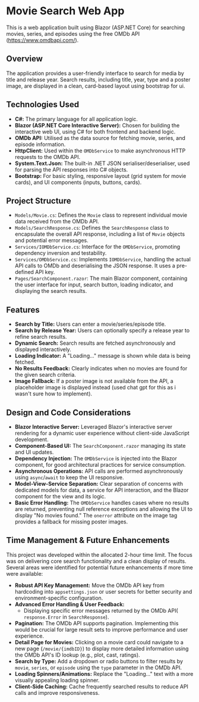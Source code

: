 # Movie Search Web App

This is a web application built using Blazor (ASP.NET Core) for searching movies, series, and episodes using the free OMDb API (https://www.omdbapi.com/).

## Overview

The application provides a user-friendly interface to search for media by title and release year. Search results, including title, year, type and a poster image, are displayed in a clean, card-based layout using bootstrap for ui. 

## Technologies Used

* **C#:** The primary language for all application logic.
* **Blazor (ASP.NET Core Interactive Server):** Chosen for building the interactive web UI, using C# for both frontend and backend logic.
* **OMDb API:** Utilised as the data source for fetching movie, series, and episode information.
* **HttpClient:** Used within the `OMDbService` to make asynchronous HTTP requests to the OMDb API.
* **System.Text.Json:** The built-in .NET JSON serialiser/deserialiser, used for parsing the API responses into C# objects.
* **Bootstrap:** For basic styling, responsive layout (grid system for movie cards), and UI components (inputs, buttons, cards).

## Project Structure

* `Models/Movie.cs`: Defines the `Movie` class to represent individual movie data received from the OMDb API.
* `Models/SearchResponse.cs`: Defines the `SearchResponse` class to encapsulate the overall API response, including a list of `Movie` objects and potential error messages.
* `Services/IOMDbService.cs`: Interface for the `OMDbService`, promoting dependency inversion and testability.
* `Services/OMDbService.cs`: Implements `IOMDbService`, handling the actual API calls to OMDb and deserialising the JSON response. It uses a pre-defined API key.
* `Pages/SearchComponent.razor`: The main Blazor component, containing the user interface for input, search button, loading indicator, and displaying the search results.

## Features

* **Search by Title:** Users can enter a movie/series/episode title.
* **Search by Release Year:** Users can optionally specify a release year to refine search results.
* **Dynamic Search:** Search results are fetched asynchronously and displayed interactively.
* **Loading Indicator:** A "Loading..." message is shown while data is being fetched.
* **No Results Feedback:** Clearly indicates when no movies are found for the given search criteria.
* **Image Fallback:** If a poster image is not available from the API, a placeholder image is displayed instead (used chat gpt for this as i wasn't sure how to implement).


## Design and Code Considerations

* **Blazor Interactive Server:** Leveraged Blazor's interactive server rendering for a dynamic user experience without client-side JavaScript development.
* **Component-Based UI:** The `SearchComponent.razor` managing its state and UI updates.
* **Dependency Injection:** The `OMDbService` is injected into the Blazor component, for good architectural practices for service consumption.
* **Asynchronous Operations:** API calls are performed asynchronously using `async`/`await` to keep the UI responsive.
* **Model-View-Service Separation:** Clear separation of concerns with dedicated models for data, a service for API interaction, and the Blazor component for the view and its logic.
* **Basic Error Handling:** The `OMDbService` handles cases where no results are returned, preventing null reference exceptions and allowing the UI to display "No movies found." The `onerror` attribute on the image tag provides a fallback for missing poster images.

## Time Management & Future Enhancements

This project was developed within the allocated 2-hour time limit. The focus was on delivering core search functionality and a clean display of results. Several areas were identified for potential future enhancements if more time were available:

* **Robust API Key Management:** Move the OMDb API key from hardcoding into `appsettings.json` or user secrets for better security and environment-specific configuration.
* **Advanced Error Handling & User Feedback:**
    * Displaying specific error messages returned by the OMDb API( `response.Error` in `SearchResponse`).
* **Pagination:** The OMDb API supports pagination. Implementing this would be crucial for large result sets to improve performance and user experience.
* **Detail Page for Movies:** Clicking on a movie card could navigate to a new page (`/movie/{imdbID}`) to display more detailed information using the OMDb API's ID lookup (e.g., plot, cast, ratings).
* **Search by Type:** Add a dropdown or radio buttons to filter results by `movie`, `series`, or `episode` using the `type` parameter in the OMDb API.
* **Loading Spinners/Animations:** Replace the "Loading..." text with a more visually appealing loading spinner. 
* **Client-Side Caching:** Cache frequently searched results to reduce API calls and improve responsiveness.


